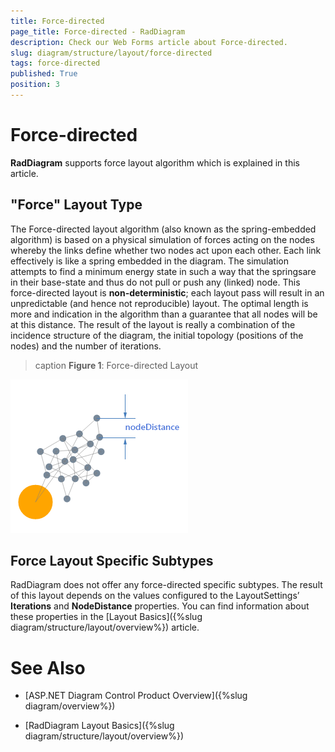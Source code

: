 ```yaml
---
title: Force-directed
page_title: Force-directed - RadDiagram
description: Check our Web Forms article about Force-directed.
slug: diagram/structure/layout/force-directed
tags: force-directed
published: True
position: 3
---
```


# Force-directed

**RadDiagram** supports force layout algorithm which is explained in this article.

## "Force" Layout Type

The Force-directed layout algorithm (also known as the spring-embedded algorithm) is based on a physical simulation of forces acting on the nodes whereby the links define whether two nodes act upon each other. Each link effectively is like a spring embedded in the diagram. The simulation attempts to find a minimum energy state in such a way that the springsare in their base-state and thus do not pull or push any (linked) node. This force-directed layout is **non-deterministic**; each layout pass will result in an	unpredictable (and hence not reproducible) layout. The optimal length is more and indication in the algorithm than a guarantee that all nodes will be at this distance. The result of	the layout is really a combination of the incidence structure of the diagram, the initial topology (positions of the nodes) and the number of iterations.

>caption **Figure 1**: Force-directed Layout

![force Directed Parameters](images/forceDirectedParameters.png)

## Force Layout Specific Subtypes

RadDiagram does not offer any force-directed specific subtypes. The result of this layout depends on the values configured to the LayoutSettings’ **Iterations** and **NodeDistance** properties. You can find information about these properties in the [Layout Basics]({%slug diagram/structure/layout/overview%})	article.

# See Also

 * [ASP.NET Diagram Control Product Overview]({%slug diagram/overview%})

 * [RadDiagram Layout Basics]({%slug diagram/structure/layout/overview%})

